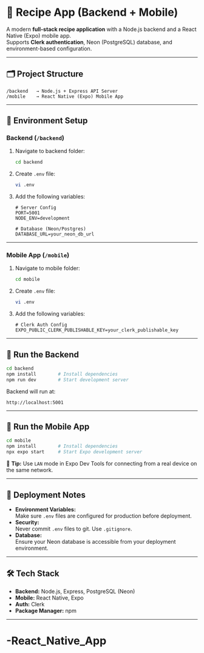# 📱 Recipe App (Backend + Mobile)

A modern **full-stack recipe application** with a Node.js backend and a React Native (Expo) mobile app.  
Supports **Clerk authentication**, Neon (PostgreSQL) database, and environment-based configuration.

---

## 🗂 Project Structure

```
/backend   → Node.js + Express API Server
/mobile    → React Native (Expo) Mobile App
```

---

## 🧪 Environment Setup

### **Backend (`/backend`)**

1. Navigate to backend folder:
   ```bash
   cd backend
   ```

2. Create `.env` file:
   ```bash
   vi .env
   ```

3. Add the following variables:
   ```env
   # Server Config
   PORT=5001
   NODE_ENV=development

   # Database (Neon/Postgres)
   DATABASE_URL=your_neon_db_url
   ```

---

### **Mobile App (`/mobile`)**

1. Navigate to mobile folder:
   ```bash
   cd mobile
   ```

2. Create `.env` file:
   ```bash
   vi .env
   ```

3. Add the following variables:
   ```env
   # Clerk Auth Config
   EXPO_PUBLIC_CLERK_PUBLISHABLE_KEY=your_clerk_publishable_key
   ```

---

## 🔧 Run the Backend

```bash
cd backend
npm install        # Install dependencies
npm run dev        # Start development server
```

Backend will run at:  
```
http://localhost:5001
```

---

## 📱 Run the Mobile App

```bash
cd mobile
npm install        # Install dependencies
npx expo start     # Start Expo development server
```

📌 **Tip:** Use `LAN` mode in Expo Dev Tools for connecting from a real device on the same network.

---

## 🚀 Deployment Notes

- **Environment Variables:**  
  Make sure `.env` files are configured for production before deployment.
- **Security:**  
  Never commit `.env` files to git. Use `.gitignore`.
- **Database:**  
  Ensure your Neon database is accessible from your deployment environment.

---

## 🛠 Tech Stack

- **Backend:** Node.js, Express, PostgreSQL (Neon)
- **Mobile:** React Native, Expo
- **Auth:** Clerk
- **Package Manager:** npm
---
# -React_Native_App
